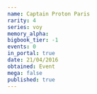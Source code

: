 ```yaml
---
name: Captain Proton Paris
rarity: 4
series: voy
memory_alpha:
bigbook_tier: -1
events: 0
in_portal: true
date: 21/04/2016
obtained: Event
mega: false
published: true
---
```



